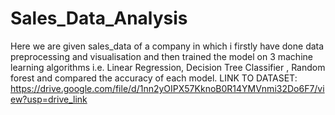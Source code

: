 # Sales_Data_Analysis
Here we are given sales_data of a company in which i firstly have done data preprocessing and visualisation and then trained the model on 3 machine learning algorithms i.e. Linear Regression, Decision Tree Classifier , Random forest and compared the accuracy of each model.
LINK TO DATASET: https://drive.google.com/file/d/1nn2yOIPX57KknoB0R14YMVnmi32Do6F7/view?usp=drive_link
